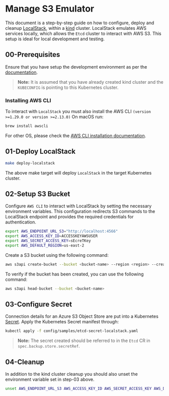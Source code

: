 # Manage S3 Emulator

This document is a step-by-step guide on how to configure, deploy and cleanup [LocalStack](https://localstack.cloud/), within a [kind](https://kind.sigs.k8s.io/) cluster. LocalStack emulates AWS services locally, which allows the `Etcd` cluster to interact with AWS S3. This setup is ideal for local development and testing.

## 00-Prerequisites

Ensure that you have setup the development environment as per the [documentation](../../development/prepare-dev-environment.md).

> **Note:** It is assumed that you have already created kind cluster and the `KUBECONFIG` is pointing to this Kubernetes cluster.

### Installing AWS CLI

To interact with `LocalStack` you must also install the AWS CLI `(version >=1.29.0 or version >=2.13.0)`
On macOS run:

```bash
brew install awscli
```

For other OS, please check the [AWS CLI installation documentation](https://docs.aws.amazon.com/cli/latest/userguide/getting-started-install.html).

## 01-Deploy LocalStack

```bash
make deploy-localstack
```

The above make target will deploy `LocalStack` in the target Kubernetes cluster.

## 02-Setup S3 Bucket

Configure `AWS CLI` to interact with LocalStack by setting the necessary environment variables. This configuration redirects S3 commands to the LocalStack endpoint and provides the required credentials for authentication.

```bash
export AWS_ENDPOINT_URL_S3="http://localhost:4566"
export AWS_ACCESS_KEY_ID=ACCESSKEYAWSUSER
export AWS_SECRET_ACCESS_KEY=sEcreTKey
export AWS_DEFAULT_REGION=us-east-2
```

Create a S3 bucket using the following command:
```bash
aws s3api create-bucket --bucket <bucket-name> --region <region> --create-bucket-configuration LocationConstraint=<region> --acl private
```

To verify if the bucket has been created, you can use the following command:
```bash
aws s3api head-bucket --bucket <bucket-name>
```

## 03-Configure Secret

Connection details for an Azure S3 Object Store are put into a Kubernetes [Secret](https://kubernetes.io/docs/concepts/configuration/secret/). Apply the Kubernetes Secret manifest through:

```bash
kubectl apply -f config/samples/etcd-secret-localstack.yaml
```

> **Note:** The secret created should be referred to in the `Etcd` CR in `spec.backup.store.secretRef`.

## 04-Cleanup

In addition to the kind cluster cleanup you should also unset the environment variable set in step-03 above.
```bash
unset AWS_ENDPOINT_URL_S3 AWS_ACCESS_KEY_ID AWS_SECRET_ACCESS_KEY AWS_DEFAULT_REGION
```